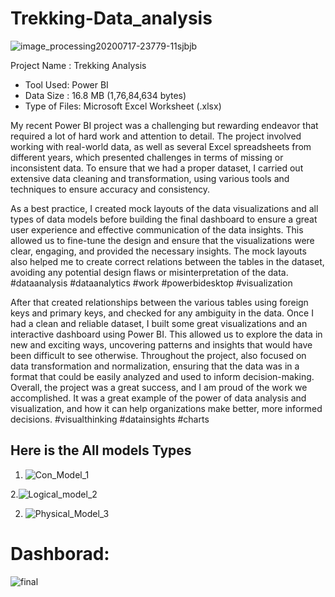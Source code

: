 # Trekking-Data_analysis


![image_processing20200717-23779-11sjbjb](https://github.com/pooja20-gurav/Trekking-Data_analysis/assets/81917801/58f6aeff-ab4c-4cd5-b3eb-a34440d71391)





Project Name : Trekking Analysis
- Tool Used: Power BI 
- Data Size : 16.8 MB (1,76,84,634 bytes)
- Type of Files: Microsoft Excel Worksheet (.xlsx)


My recent Power BI project was a challenging but rewarding endeavor that required a lot of hard work and attention to detail. 
The project involved working with real-world data, as well as several Excel spreadsheets from different years, which presented challenges in terms of missing or inconsistent data. To ensure that we had a proper dataset, I carried out extensive data cleaning and transformation, using various tools and techniques to ensure accuracy and consistency.

As a best practice, I created mock layouts of the data visualizations and all types of data models before building the final dashboard to ensure a great user experience and effective communication of the data insights. This allowed us to fine-tune the design and ensure that the visualizations were clear, engaging, and provided the necessary insights. The mock layouts also helped me to create correct relations between the tables in the dataset, avoiding any potential design flaws or misinterpretation of the data. #dataanalysis #dataanalytics #work #powerbidesktop #visualization

After that created relationships between the various tables using foreign keys and primary keys, and checked for any ambiguity in the data. Once I had a clean and reliable dataset, I built some great visualizations and an interactive dashboard using Power BI. This allowed us to explore the data in new and exciting ways, uncovering patterns and insights that would have been difficult to see otherwise. Throughout the project,  also focused on data transformation and normalization, ensuring that the data was in a format that could be easily analyzed and used to inform decision-making. Overall, the project was a great success, and I am proud of the work we accomplished. It was a great example of the power of data analysis and visualization, and how it can help organizations make better, more informed decisions. #visualthinking #datainsights #charts




## Here is the All models Types 

1. ![Con_Model_1](https://github.com/pooja20-gurav/Trekking-Data_analysis/assets/81917801/0bed8efd-4ff2-4bb4-b739-e732c16cc77a)




2.![Logical_model_2](https://github.com/pooja20-gurav/Trekking-Data_analysis/assets/81917801/5411aedd-3ac4-4ff6-8a3a-c5007785a964)



2. ![Physical_Model_3](https://github.com/pooja20-gurav/Trekking-Data_analysis/assets/81917801/3857db54-7e8d-40df-a0b9-424366c379b6)



# Dashborad:



![final](https://github.com/pooja20-gurav/Trekking-Data_analysis/assets/81917801/2b1e0bce-721c-46f9-9355-c1b796d337be)
